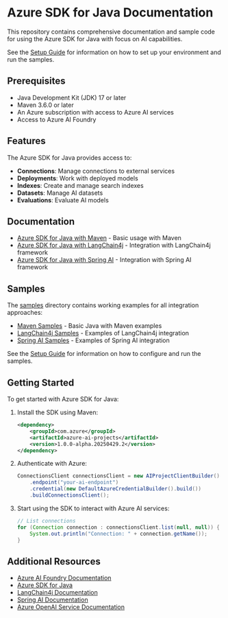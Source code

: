 # Azure SDK for Java Documentation

This repository contains comprehensive documentation and sample code for using the Azure SDK for Java with focus on AI capabilities.

See the [Setup Guide](setup-guide.md) for information on how to set up your environment and run the samples.

## Prerequisites

- Java Development Kit (JDK) 17 or later
- Maven 3.6.0 or later
- An Azure subscription with access to Azure AI services
- Access to Azure AI Foundry

## Features

The Azure SDK for Java provides access to:

- **Connections**: Manage connections to external services
- **Deployments**: Work with deployed models
- **Indexes**: Create and manage search indexes
- **Datasets**: Manage AI datasets
- **Evaluations**: Evaluate AI models

## Documentation

- [Azure SDK for Java with Maven](azure-sdk-java-maven.md) - Basic usage with Maven
- [Azure SDK for Java with LangChain4j](azure-sdk-java-langchain4j.md) - Integration with LangChain4j framework
- [Azure SDK for Java with Spring AI](azure-sdk-java-spring-ai.md) - Integration with Spring AI framework

## Samples

The [samples](samples/) directory contains working examples for all integration approaches:

- [Maven Samples](samples/maven/) - Basic Java with Maven examples
- [LangChain4j Samples](samples/langchain4j/) - Examples of LangChain4j integration
- [Spring AI Samples](samples/spring-ai/) - Examples of Spring AI integration

See the [Setup Guide](samples/setup-guide.md) for information on how to configure and run the samples.

## Getting Started

To get started with Azure SDK for Java:

1. Install the SDK using Maven:
   ```xml
   <dependency>
       <groupId>com.azure</groupId>
       <artifactId>azure-ai-projects</artifactId>
       <version>1.0.0-alpha.20250429.2</version>
   </dependency>
   ```

2. Authenticate with Azure:
   ```java
   ConnectionsClient connectionsClient = new AIProjectClientBuilder()
       .endpoint("your-ai-endpoint")
       .credential(new DefaultAzureCredentialBuilder().build())
       .buildConnectionsClient();
   ```

3. Start using the SDK to interact with Azure AI services:
   ```java
   // List connections
   for (Connection connection : connectionsClient.list(null, null)) {
       System.out.println("Connection: " + connection.getName());
   }
   ```


## Additional Resources

- [Azure AI Foundry Documentation](https://learn.microsoft.com/azure/ai-foundry/)
- [Azure SDK for Java](https://github.com/Azure/azure-sdk-for-java)
- [LangChain4j Documentation](https://github.com/langchain4j/langchain4j)
- [Spring AI Documentation](https://docs.spring.io/spring-ai/reference/index.html)
- [Azure OpenAI Service Documentation](https://learn.microsoft.com/azure/ai-services/openai/)
